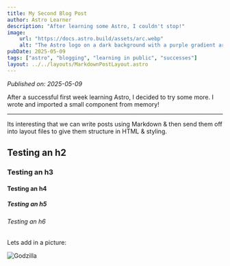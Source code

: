 ```yaml
---
title: My Second Blog Post
author: Astro Learner
description: "After learning some Astro, I couldn't stop!"
image:
    url: "https://docs.astro.build/assets/arc.webp"
    alt: "The Astro logo on a dark background with a purple gradient arc."
pubDate: 2025-05-09
tags: ["astro", "blogging", "learning in public", "successes"]
layout: ../../layouts/MarkdownPostLayout.astro
---
```

*Published on: 2025-05-09*

After a successful first week learning Astro, I decided to try some more. I wrote and imported a small component from memory!

---

Its interesting that we can write posts using Markdown & then send them off into layout files to give them structure in HTML & styling.

## Testing an h2
### Testing an h3
#### Testing an h4
##### Testing an h5
###### Testing an h6

Lets add in a picture:

<img class="post-img" src="https://upload.wikimedia.org/wikipedia/commons/thumb/1/1d/Godzilla_%281954%29.jpg/1200px-Godzilla_%281954%29.jpg" alt="Godzilla">